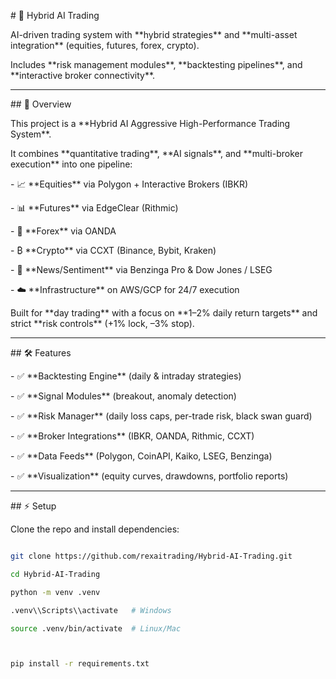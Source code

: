 \# 🚀 Hybrid AI Trading



AI-driven trading system with \*\*hybrid strategies\*\* and \*\*multi-asset integration\*\* (equities, futures, forex, crypto).  

Includes \*\*risk management modules\*\*, \*\*backtesting pipelines\*\*, and \*\*interactive broker connectivity\*\*.



---



\## 📌 Overview

This project is a \*\*Hybrid AI Aggressive High-Performance Trading System\*\*.  

It combines \*\*quantitative trading\*\*, \*\*AI signals\*\*, and \*\*multi-broker execution\*\* into one pipeline:



\- 📈 \*\*Equities\*\* via Polygon + Interactive Brokers (IBKR)  

\- 📊 \*\*Futures\*\* via EdgeClear (Rithmic)  

\- 💱 \*\*Forex\*\* via OANDA  

\- ₿ \*\*Crypto\*\* via CCXT (Binance, Bybit, Kraken)  

\- 📰 \*\*News/Sentiment\*\* via Benzinga Pro \& Dow Jones / LSEG  

\- ☁️ \*\*Infrastructure\*\* on AWS/GCP for 24/7 execution  



Built for \*\*day trading\*\* with a focus on \*\*1–2% daily return targets\*\* and strict \*\*risk controls\*\* (+1% lock, –3% stop).



---



\## 🛠️ Features

\- ✅ \*\*Backtesting Engine\*\* (daily \& intraday strategies)  

\- ✅ \*\*Signal Modules\*\* (breakout, anomaly detection)  

\- ✅ \*\*Risk Manager\*\* (daily loss caps, per-trade risk, black swan guard)  

\- ✅ \*\*Broker Integrations\*\* (IBKR, OANDA, Rithmic, CCXT)  

\- ✅ \*\*Data Feeds\*\* (Polygon, CoinAPI, Kaiko, LSEG, Benzinga)  

\- ✅ \*\*Visualization\*\* (equity curves, drawdowns, portfolio reports)  



---



\## ⚡ Setup



Clone the repo and install dependencies:



```bash

git clone https://github.com/rexaitrading/Hybrid-AI-Trading.git

cd Hybrid-AI-Trading

python -m venv .venv

.venv\\Scripts\\activate   # Windows

source .venv/bin/activate  # Linux/Mac



pip install -r requirements.txt



